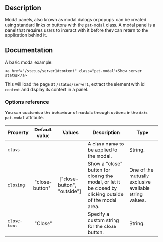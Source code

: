 ## Description

Modal panels, also known as modal dialogs or popups, can be created using standard links or buttons with the `pat-modal` class.
A modal panel is a panel that requires users to interact with it before they can return to the application behind it.

## Documentation

A basic modal example:

    <a href="/status/server1#content" class="pat-modal">Show server status</a>

This will load the page at `/status/server1`, extract the element with id `content` and display its content in a panel.

### Options reference

You can customise the behaviour of modals through options in the `data-pat-modal` attribute.

| Property     | Default value   | Values                       | Description                                                                                             | Type                                                   |
| ------------ | --------------- | ---------------------------- | ------------------------------------------------------------------------------------------------------- | ------------------------------------------------------ |
| `class`      |                 |                              | A class name to be applied to the modal.                                                                | String.                                                |
| `closing`    |  "close-button" |  ["close-button", "outside"] | Show a "close" button for closing the modal, or let it be closed by clicking outside of the modal area. | One of the mutually exclusive available string values. |
| `close-text` |  "Close"        |                              | Specify a custom string for the close button.                                                           | String.                                                |
